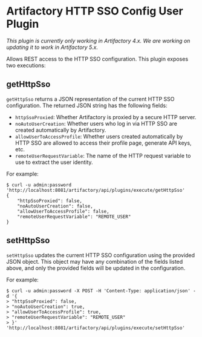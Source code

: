 Artifactory HTTP SSO Config User Plugin
=======================================

*This plugin is currently only working in Artifactory 4.x. We are working on updating it to work in Artifactory 5.x.*

Allows REST access to the HTTP SSO configuration. This plugin exposes two
executions:

getHttpSso
----------

`getHttpSso` returns a JSON representation of the current HTTP SSO
configuration. The returned JSON string has the following fields:

- `httpSsoProxied`: Whether Artifactory is proxied by a secure HTTP server.
- `noAutoUserCreation`: Whether users who log in via HTTP SSO are created
  automatically by Artifactory.
- `allowUserToAccessProfile`: Whether users created automatically by HTTP SSO
  are allowed to access their profile page, generate API keys, etc.
- `remoteUserRequestVariable`: The name of the HTTP request variable to use to
  extract the user identity.

For example:

```
$ curl -u admin:password 'http://localhost:8081/artifactory/api/plugins/execute/getHttpSso'
{
    "httpSsoProxied": false,
    "noAutoUserCreation": false,
    "allowUserToAccessProfile": false,
    "remoteUserRequestVariable": "REMOTE_USER"
}
```

setHttpSso
----------

`setHttpSso` updates the current HTTP SSO configuration using the provided JSON
object. This object may have any combination of the fields listed above, and
only the provided fields will be updated in the configuration.

For example:

```
$ curl -u admin:password -X POST -H 'Content-Type: application/json' -d '{
> "httpSsoProxied": false,
> "noAutoUserCreation": true,
> "allowUserToAccessProfile": true,
> "remoteUserRequestVariable": "REMOTE_USER"
> }' 'http://localhost:8081/artifactory/api/plugins/execute/setHttpSso'
```
